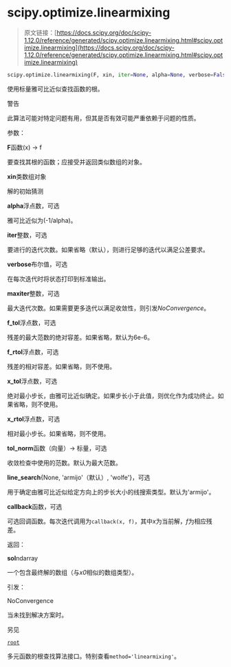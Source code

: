 # scipy.optimize.linearmixing

> 原文链接：[https://docs.scipy.org/doc/scipy-1.12.0/reference/generated/scipy.optimize.linearmixing.html#scipy.optimize.linearmixing](https://docs.scipy.org/doc/scipy-1.12.0/reference/generated/scipy.optimize.linearmixing.html#scipy.optimize.linearmixing)

```py
scipy.optimize.linearmixing(F, xin, iter=None, alpha=None, verbose=False, maxiter=None, f_tol=None, f_rtol=None, x_tol=None, x_rtol=None, tol_norm=None, line_search='armijo', callback=None, **kw)
```

使用标量雅可比近似查找函数的根。

警告

此算法可能对特定问题有用，但其是否有效可能严重依赖于问题的性质。

参数：

**F**函数(x) -> f

要查找其根的函数；应接受并返回类似数组的对象。

**xin**类数组对象

解的初始猜测

**alpha**浮点数，可选

雅可比近似为(-1/alpha)。

**iter**整数，可选

要进行的迭代次数。如果省略（默认），则进行足够的迭代以满足公差要求。

**verbose**布尔值，可选

在每次迭代时将状态打印到标准输出。

**maxiter**整数，可选

最大迭代次数。如果需要更多迭代以满足收敛性，则引发*NoConvergence*。

**f_tol**浮点数，可选

残差的最大范数的绝对容差。如果省略，默认为6e-6。

**f_rtol**浮点数，可选

残差的相对容差。如果省略，则不使用。

**x_tol**浮点数，可选

绝对最小步长，由雅可比近似确定。如果步长小于此值，则优化作为成功终止。如果省略，则不使用。

**x_rtol**浮点数，可选

相对最小步长。如果省略，则不使用。

**tol_norm**函数（向量）-> 标量，可选

收敛检查中使用的范数。默认为最大范数。

**line_search**{None, 'armijo'（默认）, 'wolfe'}，可选

用于确定由雅可比近似给定方向上的步长大小的线搜索类型。默认为'armijo'。

**callback**函数，可选

可选回调函数。每次迭代调用为`callback(x, f)`，其中*x*为当前解，*f*为相应残差。

返回：

**sol**ndarray

一个包含最终解的数组（与*x0*相似的数组类型）。

引发：

NoConvergence

当未找到解决方案时。

另见

[`root`](https://docs.scipy.org/doc/scipy-1.12.0/reference/generated/scipy.optimize.root.html#scipy.optimize.root "scipy.optimize.root")

多元函数的根查找算法接口。特别查看`method='linearmixing'`。

